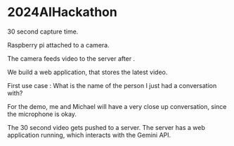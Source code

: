 # 2024AIHackathon

30 second capture time.

Raspberry pi attached to a camera.

The camera feeds video to the server after <capture time>.

We build a web application, that stores the latest <capture time> video. 

First use case : What is the name of the person I just had a conversation with?

For the demo, me and Michael will have a very close up conversation, since the microphone is okay.

The 30 second video gets pushed to a server. The server has a web application running, which interacts with the Gemini API.
